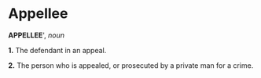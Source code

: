 # Appellee

**APPELLEE**', _noun_

**1.** The defendant in an appeal.

**2.** The person who is appealed, or prosecuted by a private man for a crime.